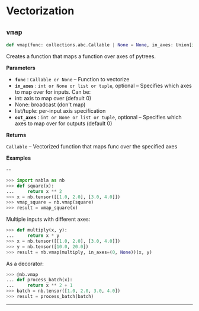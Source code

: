 # Vectorization

## `vmap`

```python
def vmap(func: collections.abc.Callable | None = None, in_axes: Union[int, NoneType, list, tuple] = 0, out_axes: Union[int, NoneType, list, tuple] = 0) -> collections.abc.Callable[..., typing.Any]:
```
Creates a function that maps a function over axes of pytrees.

**Parameters**

- **`func`** : `Callable or None` – Function to vectorize
- **`in_axes`** : `int or None or list or tuple`, optional – Specifies which axes to map over for inputs. Can be:
- int: axis to map over (default 0)
- None: broadcast (don't map)
- list/tuple: per-input axis specification
- **`out_axes`** : `int or None or list or tuple`, optional – Specifies which axes to map over for outputs (default 0)

**Returns**

`Callable` – Vectorized function that maps func over the specified axes

**Examples**

--
```python
>>> import nabla as nb
>>> def square(x):
...     return x ** 2
>>> x = nb.tensor([[1.0, 2.0], [3.0, 4.0]])
>>> vmap_square = nb.vmap(square)
>>> result = vmap_square(x)
```

Multiple inputs with different axes:

```python
>>> def multiply(x, y):
...     return x * y
>>> x = nb.tensor([[1.0, 2.0], [3.0, 4.0]])
>>> y = nb.tensor([10.0, 20.0])
>>> result = nb.vmap(multiply, in_axes=(0, None))(x, y)
```

As a decorator:

```python
>>> @nb.vmap
... def process_batch(x):
...     return x ** 2 + 1
>>> batch = nb.tensor([1.0, 2.0, 3.0, 4.0])
>>> result = process_batch(batch)
```

---
